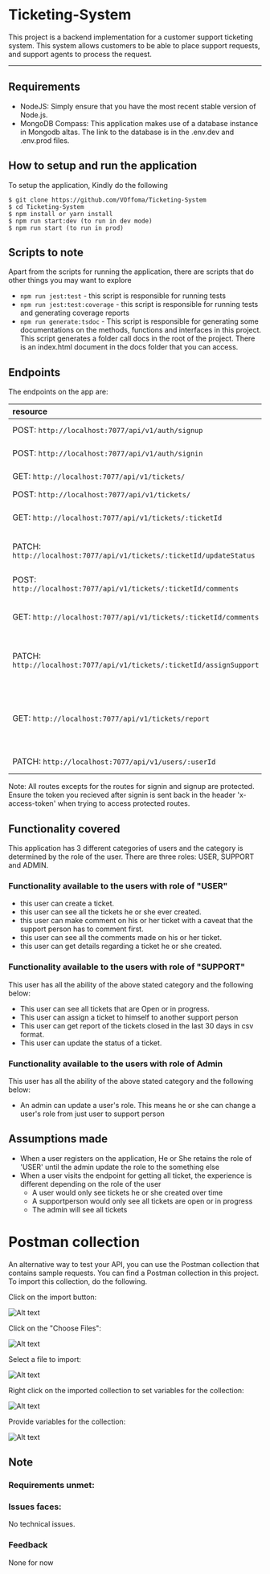 # Ticketing-System

This project is a backend implementation for a customer support ticketing system. This system allows customers to be able to place support requests, and support agents to process the request.

---

## Requirements

-   NodeJS: Simply ensure that you have the most recent stable version of Node.js.
-   MongoDB Compass: This application makes use of a database instance in Mongodb altas. The link to the database is in the .env.dev and .env.prod files.

## How to setup and run the application

To setup the application, Kindly do the following

    $ git clone https://github.com/VOffoma/Ticketing-System
    $ cd Ticketing-System
    $ npm install or yarn install
    $ npm run start:dev (to run in dev mode)
    $ npm run start (to run in prod)

## Scripts to note

Apart from the scripts for running the application, there are scripts that do other things you may want to explore

-   `npm run jest:test` - this script is responsible for running tests
-   `npm run jest:test:coverage` - this script is responsible for running tests and generating coverage reports
-   `npm run generate:tsdoc` - This script is responsible for generating some documentations on the methods, functions and interfaces in this project. This script generates a folder call docs in the root of the project. There is an index.html document in the docs folder that you can access.

## Endpoints

The endpoints on the app are:

| resource                                                              | description                                                    |
| :-------------------------------------------------------------------- | :------------------------------------------------------------- |
| POST: `http://localhost:7077/api/v1/auth/signup`                      | register a user                                                |
| POST: `http://localhost:7077/api/v1/auth/signin`                      | authenticate user                                              |
| GET: `http://localhost:7077/api/v1/tickets/`                          | get all tickets                                                |
| POST: `http://localhost:7077/api/v1/tickets/`                         | post a ticket                                                  |
| GET: `http://localhost:7077/api/v1/tickets/:ticketId`                 | get details of a specific ticket                               |
| PATCH: `http://localhost:7077/api/v1/tickets/:ticketId/updateStatus`  | update the status of a ticket                                  |
| POST: `http://localhost:7077/api/v1/tickets/:ticketId/comments`       | post a comment on a ticket                                     |
| GET: `http://localhost:7077/api/v1/tickets/:ticketId/comments`        | get all comments for a ticket                                  |
| PATCH: `http://localhost:7077/api/v1/tickets/:ticketId/assignSupport` | assign a support persons or self to a ticket                   |
| GET: `http://localhost:7077/api/v1/tickets/report`                    | get report of closed tickets in the last 30 days in csv format |
| PATCH: `http://localhost:7077/api/v1/users/:userId`                   | update a user's role                                           |

Note: All routes excepts for the routes for signin and signup are protected. Ensure the token you recieved after signin is sent back in the header 'x-access-token' when trying to access protected routes.

## Functionality covered

This application has 3 different categories of users and the category is determined by the role of the user. There are three roles: USER, SUPPORT and ADMIN.

### Functionality available to the users with role of "USER"

-   this user can create a ticket.
-   this user can see all the tickets he or she ever created.
-   this user can make comment on his or her ticket with a caveat that the support person has to comment first.
-   this user can see all the comments made on his or her ticket.
-   this user can get details regarding a ticket he or she created.

### Functionality available to the users with role of "SUPPORT"

This user has all the ability of the above stated category and the following below:

-   This user can see all tickets that are Open or in progress.
-   This user can assign a ticket to himself to another support person
-   This user can get report of the tickets closed in the last 30 days in csv format.
-   This user can update the status of a ticket.

### Functionality available to the users with role of Admin

This user has all the ability of the above stated category and the following below:

-   An admin can update a user's role. This means he or she can change a user's role from just user to support person

## Assumptions made

-   When a user registers on the application, He or She retains the role of 'USER' until the admin update the role to the something else
-   When a user visits the endpoint for getting all ticket, the experience is different depending on the role of the user
    -   A user would only see tickets he or she created over time
    -   A supportperson would only see all tickets are open or in progress
    -   The admin will see all tickets

# Postman collection

An alternative way to test your API, you can use the Postman collection that contains sample requests. You can find a Postman collection in this project. To import this collection, do the following.

Click on the import button:

![Alt text](images/import-collection-a.png?raw=true 'Image a')

Click on the "Choose Files":

![Alt text](images/import-collection-b.png?raw=true 'Image b')

Select a file to import:

![Alt text](images/import-collection-c.png?raw=true 'Image c')

Right click on the imported collection to set variables for the collection:

![Alt text](images/import-collection-d.png?raw=true 'Image d')

Provide variables for the collection:

![Alt text](images/import-collection-e.png?raw=true 'Image e')

## Note

### Requirements unmet:

### Issues faces:

No technical issues.

### Feedback

None for now
